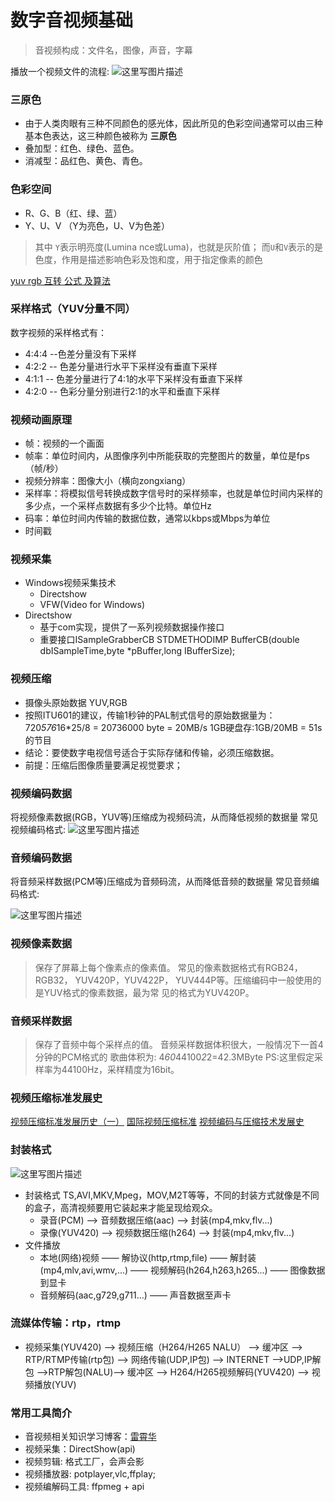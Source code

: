 # 数字音视频基础

> 音视频构成：文件名，图像，声音，字幕

播放一个视频文件的流程:
![这里写图片描述](https://img-blog.csdn.net/20180529210850864?watermark/2/text/aHR0cHM6Ly9ibG9nLmNzZG4ubmV0L2dsZW4xOTQz/font/5a6L5L2T/fontsize/400/fill/I0JBQkFCMA==/dissolve/70)

### 三原色

- 由于人类肉眼有三种不同颜色的感光体，因此所见的色彩空间通常可以由三种基本色表达，这三种颜色被称为 **三原色**
- 叠加型：红色、绿色、蓝色。
- 消减型：品红色、黄色、青色。

### 色彩空间
- R、G、B（红、绿、蓝）
- Y、U、V （Y为亮色，U、V为色差）

> 其中 `Y`表示明亮度(Lumina nce或Luma)，也就是灰阶值；
> 而`U`和`V`表示的是色度，作用是描述影响色彩及饱和度，用于指定像素的颜色

[yuv rgb 互转 公式 及算法](https://wenku.baidu.com/view/44d969e3336c1eb91b375d4e.html)

### 采样格式（YUV分量不同）

数字视频的采样格式有：
- 4:4:4 --色差分量没有下采样
- 4:2:2 -- 色差分量进行水平下采样没有垂直下采样
- 4:1:1 -- 色差分量进行了4:1的水平下采样没有垂直下采样
- 4:2:0 -- 色彩分量分别进行2:1的水平和垂直下采样
### 视频动画原理
- 帧：视频的一个画面
-  帧率：单位时间内，从图像序列中所能获取的完整图片的数量，单位是fps（帧/秒）
-  视频分辨率：图像大小（横向zongxiang）
-  采样率：将模拟信号转换成数字信号时的采样频率，也就是单位时间内采样的多少点，一个采样点数据有多少个比特。单位Hz
-  码率：单位时间内传输的数据位数，通常以kbps或Mbps为单位
-  时间戳
### 视频采集
- Windows视频采集技术
	- Directshow
	- VFW(Video for Windows)
- Directshow
	- 基于com实现，提供了一系列视频数据操作接口
	- 重要接口ISampleGrabberCB
   STDMETHODIMP BufferCB(double dbISampleTime,byte *pBuffer,long IBufferSize);
### 视频压缩
- 摄像头原始数据
	YUV,RGB
- 按照ITU601的建议，传输1秒钟的PAL制式信号的原始数据量为：
	720*576*16*25/8 = 20736000 byte = 20MB/s
	1GB硬盘存:1GB/20MB = 51s的节目
- 结论：要使数字电视信号适合于实际存储和传输，必须压缩数据。
- 前提：压缩后图像质量要满足视觉要求；

### 视频编码数据
将视频像素数据(RGB，YUV等)压缩成为视频码流，从而降低视频的数据量 
常见视频编码格式: 
![这里写图片描述](https://img-blog.csdn.net/20180529211138754?watermark/2/text/aHR0cHM6Ly9ibG9nLmNzZG4ubmV0L2dsZW4xOTQz/font/5a6L5L2T/fontsize/400/fill/I0JBQkFCMA==/dissolve/70)

### 音频编码数据
将音频采样数据(PCM等)压缩成为音频码流，从而降低音频的数据量 
常见音频编码格式: 

![这里写图片描述](https://img-blog.csdn.net/20180529211246581?watermark/2/text/aHR0cHM6Ly9ibG9nLmNzZG4ubmV0L2dsZW4xOTQz/font/5a6L5L2T/fontsize/400/fill/I0JBQkFCMA==/dissolve/70)

### 视频像素数据

> 保存了屏幕上每个像素点的像素值。  常见的像素数据格式有RGB24， RGB32， YUV420P，YUV422P，
> YUV444P等。压缩编码中一般使用的是YUV格式的像素数据，最为常 见的格式为YUV420P。

### 音频采样数据

> 保存了音频中每个采样点的值。  音频采样数据体积很大，一般情况下一首4分钟的PCM格式的  歌曲体积为: 
> 4*60*44100*2*2=42.3MByte  PS:这里假定采样率为44100Hz，采样精度为16bit。

### 视频压缩标准发展史
[视频压缩标准发展历史（一）](https://blog.csdn.net/chen_chun_guang/article/details/7229164)
[国际视频压缩标准](https://wenku.baidu.com/view/f5901bf0f90f76c661371a4d.html)
[视频编码与压缩技术发展史](https://wenku.baidu.com/view/b726befcfab069dc5022014b.html)

### 封装格式
![这里写图片描述](https://img-blog.csdn.net/20180529210927625?watermark/2/text/aHR0cHM6Ly9ibG9nLmNzZG4ubmV0L2dsZW4xOTQz/font/5a6L5L2T/fontsize/400/fill/I0JBQkFCMA==/dissolve/70)

- 封装格式
	TS,AVI,MKV,Mpeg，MOV,M2T等等，不同的封装方式就像是不同的盒子，高清视频要用它装起来才能呈现给观众。
	- 录音(PCM)  —> 音频数据压缩(aac) —> 封装(mp4,mkv,flv...)
	- 录像(YUV420) —> 视频数据压缩(h264) —> 封装(mp4,mkv,flv...)
- 文件播放
	- 本地(网络)视频 —— 解协议(http,rtmp,file) —— 解封装(mp4,mlv,avi,wmv,...) —— 视频解码(h264,h263,h265...) —— 图像数据到显卡
	- 音频解码(aac,g729,g711...) —— 声音数据至声卡

### 流媒体传输：rtp，rtmp
- 视频采集(YUV420) ——> 视频压缩（H264/H265 NALU） ——> 缓冲区 ——> RTP/RTMP传输(rtp包)  ——> 网络传输(UDP,IP包)   ——> INTERNET ——>UDP,IP解包 ——>RTP解包(NALU)——> 缓冲区 ——> H264/H265视频解码(YUV420) ——> 视频播放(YUV)
### 常用工具简介
- 音视频相关知识学习博客：[雷霄华](https://blog.csdn.net/leixiaohua1020)
- 视频采集：DirectShow(api)
- 视频剪辑: 格式工厂，会声会影
- 视频播放器: potplayer,vlc,ffplay;
- 视频编解码工具: ffpmeg + api
